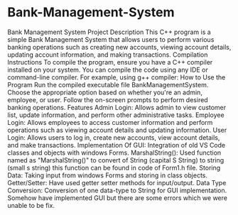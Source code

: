 # Bank-Management-System
Bank Management System
Project Description
This C++ program is a simple Bank Management System that allows users to perform various banking operations such as creating new accounts, viewing account details, updating account information, and making transactions.
Compilation Instructions
To compile the program, ensure you have a C++ compiler installed on your system. You can compile the code using any IDE or command-line compiler. For example, using g++ compiler:
How to Use the Program
Run the compiled executable file BankManagementSystem.
Choose the appropriate option based on whether you're an admin, employee, or user.
Follow the on-screen prompts to perform desired banking operations.
Features
Admin Login: Allows admin to view customer list, update information, and perform other administrative tasks.
Employee Login: Allows employees to access customer information and perform operations such as viewing account details and updating information.
User Login: Allows users to log in, create new accounts, view account details, and make transactions.
Implementation Of GUI: Integration of old VS Code classes and objects with windows Forms.
MarshalString(): Used function named as "MarshalString()" to convert of String (capital S String) to string (small s string) this function can be found in code of Form1.h file.
Storing Data: Taking input from windows Forms and storing in class objects.
Getter/Setter: Have used getter setter methods for input/output.
Data Type Conversion: Conversion of one data-type to String for GUI implementation.
Somehow have implemented GUI but there are some errors which we were unable to be fix.
